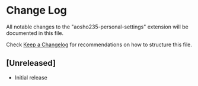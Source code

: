 # Change Log

All notable changes to the "aosho235-personal-settings" extension will be documented in this file.

Check [Keep a Changelog](http://keepachangelog.com/) for recommendations on how to structure this file.

## [Unreleased]

- Initial release
